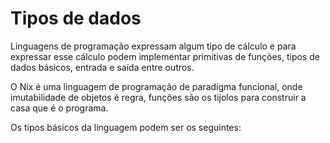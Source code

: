  # Tipos de dados

 Linguagens de programação expressam algum tipo de cálculo e para expressar esse cálculo podem implementar primitivas de funções, tipos de dados básicos, entrada e saída entre outros.

 O Nix é uma linguagem de programação de paradigma funcional, onde imutabilidade de objetos é regra, funções são os tijolos para construir a casa que é o programa.

Os tipos básicos da linguagem podem ser os seguintes:
